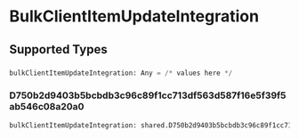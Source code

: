 # BulkClientItemUpdateIntegration


## Supported Types

### 

```python
bulkClientItemUpdateIntegration: Any = /* values here */
```

### D750b2d9403b5bcbdb3c96c89f1cc713df563d587f16e5f39f5ab546c08a20a0

```python
bulkClientItemUpdateIntegration: shared.D750b2d9403b5bcbdb3c96c89f1cc713df563d587f16e5f39f5ab546c08a20a0 = /* values here */
```

